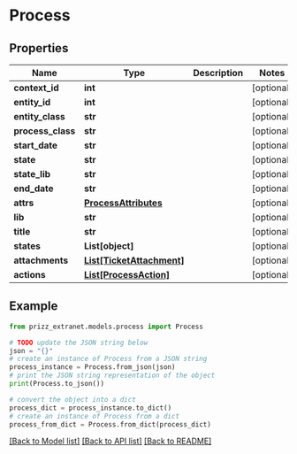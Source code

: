 # Process


## Properties

Name | Type | Description | Notes
------------ | ------------- | ------------- | -------------
**context_id** | **int** |  | [optional] 
**entity_id** | **int** |  | [optional] 
**entity_class** | **str** |  | [optional] 
**process_class** | **str** |  | [optional] 
**start_date** | **str** |  | [optional] 
**state** | **str** |  | [optional] 
**state_lib** | **str** |  | [optional] 
**end_date** | **str** |  | [optional] 
**attrs** | [**ProcessAttributes**](ProcessAttributes.md) |  | [optional] 
**lib** | **str** |  | [optional] 
**title** | **str** |  | [optional] 
**states** | **List[object]** |  | [optional] 
**attachments** | [**List[TicketAttachment]**](TicketAttachment.md) |  | [optional] 
**actions** | [**List[ProcessAction]**](ProcessAction.md) |  | [optional] 

## Example

```python
from prizz_extranet.models.process import Process

# TODO update the JSON string below
json = "{}"
# create an instance of Process from a JSON string
process_instance = Process.from_json(json)
# print the JSON string representation of the object
print(Process.to_json())

# convert the object into a dict
process_dict = process_instance.to_dict()
# create an instance of Process from a dict
process_from_dict = Process.from_dict(process_dict)
```
[[Back to Model list]](../README.md#documentation-for-models) [[Back to API list]](../README.md#documentation-for-api-endpoints) [[Back to README]](../README.md)


